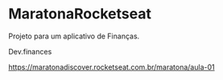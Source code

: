 # MaratonaRocketseat

Projeto para um aplicativo de Finanças.

Dev.finances

https://maratonadiscover.rocketseat.com.br/maratona/aula-01
